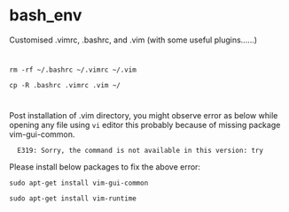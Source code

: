 # bash_env
Customised .vimrc, .bashrc, and .vim (with some useful plugins......) 

# 
```
rm -rf ~/.bashrc ~/.vimrc ~/.vim

cp -R .bashrc .vimrc .vim ~/
```
#
Post installation of .vim directory, you might observe error as below while opening any file using `vi` editor
this probably because of missing package vim-gui-common.

```
  E319: Sorry, the command is not available in this version: try
```

Please install below packages to fix the above error:

```
sudo apt-get install vim-gui-common

sudo apt-get install vim-runtime
```
  
 
